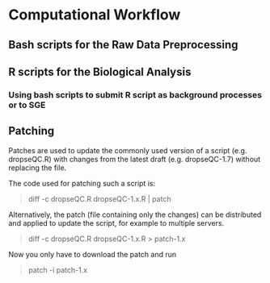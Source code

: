 # Computational Workflow

## Bash scripts for the Raw Data Preprocessing

## R scripts for the Biological Analysis

### Using bash scripts to submit R script as background processes or to SGE

## Patching
Patches are used to update the commonly used version of a script (e.g. dropseQC.R) with changes from the latest draft (e.g. dropseQC-1.7) without replacing the file.

The code used for patching such a script is:

> diff -c dropseQC.R dropseQC-1.x.R | patch

Alternatively, the patch (file containing only the changes) can be distributed and applied to update the script, for example to multiple servers.

> diff -c dropseQC.R dropseQC-1.x.R > patch-1.x

Now you only have to download the patch and run

> patch -i patch-1.x
